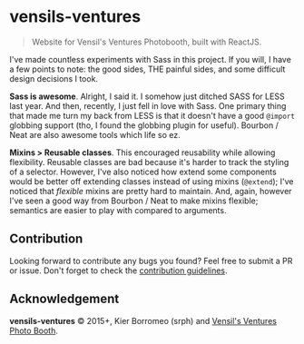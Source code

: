# vensils-ventures
> Website for Vensil's Ventures Photobooth, built with ReactJS.

I've made countless experiments with Sass in this project. If you will, I have a few points to note: the good sides, THE painful sides, and some difficult design decisions I took.

**Sass is awesome**. Alright, I said it. I somehow just ditched SASS for LESS last year. And then, recently, I just fell in love with Sass. One primary thing that made me turn my back from LESS is that it doesn't have a good `@import` globbing support (tho, I found the globbing plugin for useful). Bourbon / Neat are also awesome tools which life so ez.

**Mixins > Reusable classes**. This encouraged reusability while allowing flexibility. Reusable classes are bad because it's harder to track the styling of a selector. However, I've also noticed how extend some components would be better off extending classes instead of using mixins (`@extend`); I've noticed that *flexible* mixins are pretty hard to maintain. And, again, however I've seen a good way from Bourbon / Neat to make mixins flexible; semantics are easier to play with compared to arguments.

## Contribution
Looking forward to contribute any bugs you found? Feel free to submit a PR or issue. Don't forget to check the [contribution guidelines](CONTRIBUTING.md).

## Acknowledgement
**vensils-ventures** © 2015+, Kier Borromeo (srph) and [Vensil's Ventures Photo Booth](https://www.facebook.com/vensilsventuresPHOTOBOOTH).
